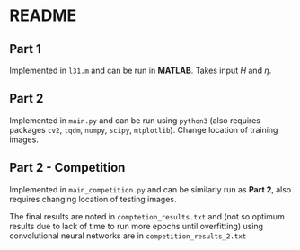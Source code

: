 # README

## Part 1

Implemented in `l31.m` and can be run in **MATLAB**. Takes input $H$ and $\eta$.

## Part 2

Implemented in `main.py` and can be run using `python3` (also requires packages `cv2`, `tqdm`, `numpy`, `scipy`, `mtplotlib`). Change location of training images.

## Part 2 - Competition 

Implemented in `main_competition.py` and can be similarly run as **Part 2**, also requires changing location of testing images.

The final results are noted in `comptetion_results.txt` and (not so optimum results due to lack of time to run more epochs until overfitting) using convolutional neural networks are in `competition_results_2.txt`

